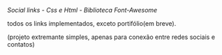 *Social links - Css e Html - Biblioteca Font-Awesome*

todos os links implementados, exceto portifólio(em breve).

(projeto extremante simples, apenas para conexão entre redes sociais e contatos)